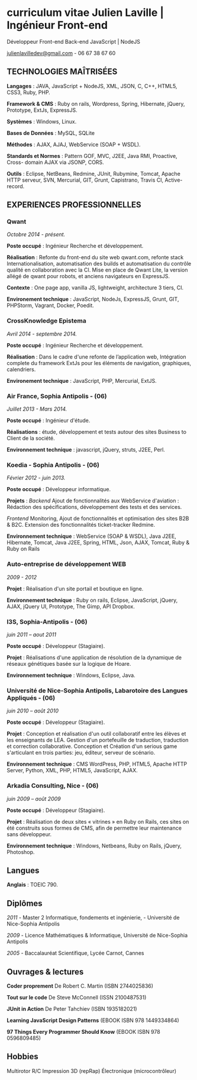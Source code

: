 # curriculum vitae Julien Laville | Ingénieur Front-end 

Développeur Front-end Back-end JavaScript | NodeJS

julienlavilledev@gmail.com - 06 67 38 67 60

## TECHNOLOGIES MAÎTRISÉES

**Langages** : JAVA, JavaScript + NodeJS, XML, JSON, C, C++, HTML5, CSS3, Ruby, PHP.

**Framework & CMS** : Ruby on rails, Wordpress, Spring, Hibernate, jQuery, Prototype, ExtJs, ExpressJS.

**Systèmes** : Windows, Linux.

**Bases de Données** : MySQL, SQLite

**Méthodes** : AJAX, AJAJ, WebService (SOAP + WSDL).

**Standards et Normes** : Pattern GOF, MVC,  J2EE, Java RMI, Proactive, Cross- domain AJAX via JSONP, CORS.

**Outils** : Eclipse, NetBeans, Redmine, JUnit, Rubymine, Tomcat, Apache HTTP serveur, SVN, Mercurial, GIT, Grunt, Capistrano, Travis CI, Active-record.

## EXPERIENCES PROFESSIONNELLES

### Qwant ###

_Octobre 2014 - présent._

**Poste occupé** : Ingénieur Recherche et développement.

**Réalisation** : Refonte du front-end du site web qwant.com, refonte stack Internationalisation, automatisation des builds et automatisation du contrôle qualité en collaboration avec la CI.
Mise en place de Qwant Lite, la version allégé de qwant pour robots, et anciens navigateurs en ExpressJS.

**Contexte** : One page app, vanilla JS, lightweight, architecture 3 tiers, CI.

**Environement technique** : JavaScript, NodeJs, ExpressJS, Grunt, GIT, PHPStorm, Vagrant, Docker, Poedit.

### CrossKnowledge Epistema ###
_Avril 2014 - septembre 2014._

**Poste occupé** : Ingénieur Recherche et développement.

**Réalisation** : Dans le cadre d'une refonte de l’application web, Intégration complete du framework ExtJs pour les éléments de navigation, graphiques, calendriers.

**Environement technique** : JavaScript, PHP, Mercurial, ExtJS.

### Air France, Sophia Antipolis - (06)
_Juillet 2013 - Mars 2014._

**Poste occupé** : Ingénieur d'étude.

**Réalisations** : étude, développement et tests autour des sites Business to Client de la société.

**Environnement technique** : javascript, jQuery, struts, J2EE, Perl. 

### Koedia - Sophia Antipolis - (06)  
_Février 2012 - juin 2013._ 

**Poste occupé** : Développeur informatique.

**Projets** : 
*Backend* Ajout de fonctionnalités aux WebService d'aviation : Rédaction des spécifications, développement des tests et des services.

*Frontend* Monitoring, Ajout de fonctionnalités et optimisation des sites B2B & B2C.
Extension des fonctionnalités ticket-tracker Redmine.

**Environnement technique** : WebService (SOAP & WSDL), Java J2EE, Hibernate, Tomcat, Java J2EE, Spring, HTML, Json, AJAX, Tomcat, Ruby & Ruby on Rails

### Auto-entreprise de développement WEB
_2009 - 2012_

**Projet** : Réalisation d'un site portail et boutique en ligne.

**Environnement technique** : Ruby on rails, Eclipse, JavaScript, jQuery, AJAX, jQuery UI, Prototype, The Gimp, API Dropbox. 

### I3S, Sophia-Antipolis - (06) 
_juin 2011 – aout 2011_

**Poste occupé** : Développeur (Stagiaire).

**Projet** : Réalisations d'une application de résolution de la dynamique de réseaux génétiques basée sur la logique de Hoare.

**Environnement technique** : Windows, Eclipse, Java.

### Université de Nice-Sophia Antipolis, Labarotoire des Langues Appliqués - (06) 
_juin 2010 – août 2010_

**Poste occupé** : Développeur (Stagiaire). 

**Projet** : Conception et réalisation d'un outil collaboratif entre les élèves et les enseignants de LEA. Gestion d'un portefeuille de traduction, traduction et correction collaborative.
Conception et Création d'un serious game s'articulant en trois parties: jeu, éditeur, serveur de 
scénario.

**Environnement technique** : CMS WordPress, PHP, HTML5, Apache HTTP Server, Python, XML, PHP, HTML5, JavaScript, AJAX.

### Arkadia Consulting, Nice - (06) 
_juin 2009 – août  2009_

**Poste occupé** : Développeur (Stagiaire).

**Projet** : Réalisation de deux sites « vitrines » en Ruby on Rails, ces sites on été construits sous formes de CMS, afin de permettre leur maintenance sans développeur.

**Environnement technique** : Windows, Netbeans, Ruby on Rails, jQuery, Photoshop.

## Langues
**Anglais** : TOEIC 790.

## Diplômes
_2011_ - Master 2 Informatique, fondements et ingénierie, - Université de Nice-Sophia Antipolis

_2009_ - Licence Mathématiques & Informatique, Université de Nice-Sophia Antipolis

_2005_ - Baccalauréat Scientifique, Lycée Carnot, Cannes

## Ouvrages & lectures
**Coder proprement** De Robert C. Martin (ISBN 2744025836)

**Tout sur le code** De Steve McConnell (ISSN 2100487531)

**JUnit in Action** De Peter Tahchiev (ISBN 1935182021)

**Learning JavaScript Design Patterns** (EBOOK ISBN 978 1449334864)

**97 Things Every Programmer Should Know** (EBOOK ISBN 978 0596809485)

## Hobbies
Multirotor R/C
Impression 3D (repRap)
Électronique (microcontrôleur)
